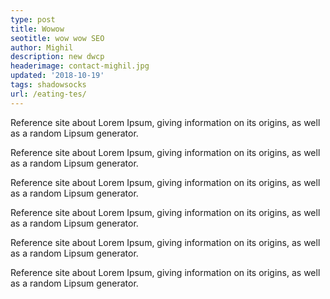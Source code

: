 ```yaml
---
type: post
title: Wowow
seotitle: wow wow SEO
author: Mighil
description: new dwcp
headerimage: contact-mighil.jpg
updated: '2018-10-19'
tags: shadowsocks
url: /eating-tes/
---
```

Reference site about Lorem Ipsum, giving information on its origins, as well as a random Lipsum generator.

Reference site about Lorem Ipsum, giving information on its origins, as well as a random Lipsum generator.

Reference site about Lorem Ipsum, giving information on its origins, as well as a random Lipsum generator.

Reference site about Lorem Ipsum, giving information on its origins, as well as a random Lipsum generator.

Reference site about Lorem Ipsum, giving information on its origins, as well as a random Lipsum generator.

Reference site about Lorem Ipsum, giving information on its origins, as well as a random Lipsum generator.
